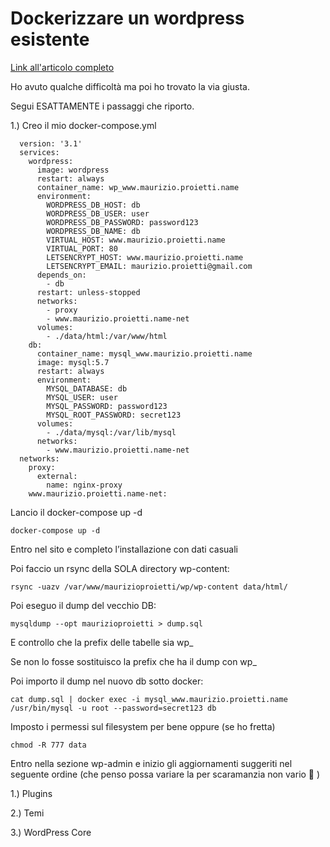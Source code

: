 # Dockerizzare un wordpress esistente

[Link all'articolo completo](https://www.maurizio.proietti.name/2020/12/17/come-ti-dockerizzo-un-wordpress-esistente/)


Ho avuto qualche difficoltà ma poi ho trovato la via giusta.

Segui ESATTAMENTE i passaggi che riporto.

1.) Creo il mio docker-compose.yml

```
  version: '3.1'
  services:
    wordpress:
      image: wordpress
      restart: always
      container_name: wp_www.maurizio.proietti.name
      environment:
        WORDPRESS_DB_HOST: db
        WORDPRESS_DB_USER: user
        WORDPRESS_DB_PASSWORD: password123
        WORDPRESS_DB_NAME: db
        VIRTUAL_HOST: www.maurizio.proietti.name
        VIRTUAL_PORT: 80
        LETSENCRYPT_HOST: www.maurizio.proietti.name
        LETSENCRYPT_EMAIL: maurizio.proietti@gmail.com
      depends_on:
        - db
      restart: unless-stopped
      networks:
        - proxy
        - www.maurizio.proietti.name-net
      volumes:
        - ./data/html:/var/www/html
    db:
      container_name: mysql_www.maurizio.proietti.name
      image: mysql:5.7
      restart: always
      environment:
        MYSQL_DATABASE: db
        MYSQL_USER: user
        MYSQL_PASSWORD: password123
        MYSQL_ROOT_PASSWORD: secret123
      volumes:
        - ./data/mysql:/var/lib/mysql
      networks:
        - www.maurizio.proietti.name-net
  networks:
    proxy:
      external:
        name: nginx-proxy
    www.maurizio.proietti.name-net:

```

Lancio il docker-compose up -d

```
docker-compose up -d
```

Entro nel sito e completo l’installazione con dati casuali

Poi faccio un rsync della SOLA directory wp-content:

```
rsync -uazv /var/www/maurizioproietti/wp/wp-content data/html/
``` 

Poi eseguo il dump del vecchio DB:

```
mysqldump --opt maurizioproietti > dump.sql
```

E controllo che la prefix delle tabelle sia wp_

Se non lo fosse sostituisco la prefix che ha il dump con wp_

Poi importo il dump nel nuovo db sotto docker:
```
cat dump.sql | docker exec -i mysql_www.maurizio.proietti.name /usr/bin/mysql -u root --password=secret123 db
```
Imposto i permessi sul filesystem per bene oppure (se ho fretta)
```
chmod -R 777 data
```
Entro nella sezione wp-admin e inizio gli aggiornamenti suggeriti nel seguente ordine (che penso possa variare la per scaramanzia non vario 🙂 )

1.) Plugins

2.) Temi

3.) WordPress Core


